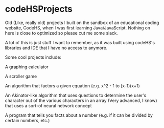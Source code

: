 # codeHSProjects
Old (Like, really old) projects I built on the sandbox of an educational coding website, CodeHS, when I was first learning Java/JavaScript. Nothing on here is close to optimized so please cut me some slack.

A lot of this is just stuff I want to remember, as it was built using codeHS's libraries and IDE that I have no access to anymore.

Some cool projects include:

A graphing calculator

A scroller game

An algorithm that factors a given equation (e.g. x^2 - 1 to (x-1)(x+1)

An Akinator-like algorithm that uses questions to determine the user's character out of the various characters in an array (Very advanced, I know) that uses a sort-of neural network concept

A program that tells you facts about a number (e.g. if it can be divided by certain numbers, etc.)

